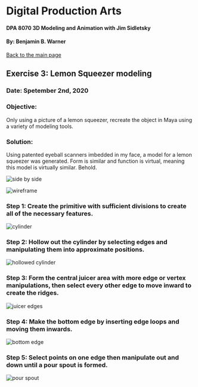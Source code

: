 # Digital Production Arts
#### DPA 8070 3D Modeling and Animation with Jim Sidletsky
#### By: Benjamin B. Warner

[Back to the main page](https://benwarnerdigitalarts.github.io/3Dworks/)

## Exercise 3: Lemon Squeezer modeling
### Date: Spetember 2nd, 2020

### Objective:
Only using a picture of a lemon squeezer, recreate the object in Maya using a variety of modeling tools.

### Solution:
Using patented eyeball scanners imbedded in my face, a model for a lemon squeezer was generated.  Form is similar and function is virtual, meaning this model is virtually similar.  Behold.

![side by side](https://benwarnerdigitalarts.github.io/3Dworks/dpa8070/lemonJuicer/images/sideBYside.JPG)

![wireframe](https://benwarnerdigitalarts.github.io/3Dworks/dpa8070/lemonJuicer/images/6-finishedWire.JPG)

### Step 1: Create the primitive with sufficient divisions to create all of the necessary features.
![cylinder](https://benwarnerdigitalarts.github.io/3Dworks/dpa8070/lemonJuicer/images/1-cylinder.JPG)

### Step 2: Hollow out the cylinder by selecting edges and manipulating them into approximate positions.
![hollowed cylinder](https://benwarnerdigitalarts.github.io/3Dworks/dpa8070/lemonJuicer/images/2-hollowCylinder.JPG)

### Step 3: Form the central juicer area with more edge or vertex manipulations, then select every other edge to move inward to create the ridges.
![juicer edges](https://benwarnerdigitalarts.github.io/3Dworks/dpa8070/lemonJuicer/images/3-juicerEdges.JPG)

### Step 4: Make the bottom edge by inserting edge loops and moving them inwards.
![bottom edge](https://benwarnerdigitalarts.github.io/3Dworks/dpa8070/lemonJuicer/images/4-bottomEdge.JPG)

### Step 5: Select points on one edge then manipulate out and down until a pour spout is formed.
![pour spout](https://benwarnerdigitalarts.github.io/3Dworks/dpa8070/lemonJuicer/images/5-beforePour.JPG)




